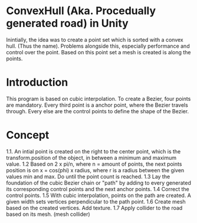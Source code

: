 # ConvexHull (Aka. Procedually generated road) in Unity
Inintially, the idea was to create a point set which is sorted with a convex hull. (Thus the name). Problems alongside this, especially performance and control over the point. Based on this point set a mesh is created is along the points.

# Introduction
This program is based on cubic interpolation. To create a Bezier, four points are mandatory.
Every third point is a anchor point, where the Bezier travels through. Every else are the control points to define the shape of the Bezier. 
# Concept
1.1.
An intial point is created on the right to the center point, which is the transform.position of the object, in between a minimum and maximum value.
1.2
Based on 2 x pi/n, where n = amount of points, the next points position is on x = cos(phi) x radius, where r is a radius between the given values min and max. Do until the point count is reached.
1.3
Lay the foundation of the cubic Bezier chain or "path" by adding to every generated its corresponding control points and the next anchor points. 
1.4 
Correct the control points.
1.5
With cubic interpolation, points on the path are created. A given width sets vertices perpendicular to the path point.
1.6 
Create mesh based on the created vertices. Add texture.
1.7 
Apply collider to the road based on its mesh. (mesh collider)
